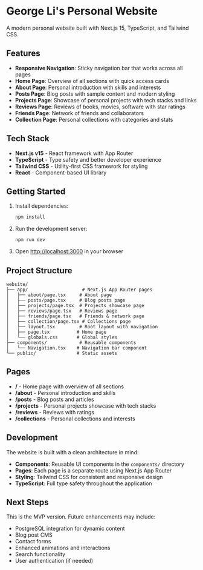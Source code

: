 # George Li's Personal Website

A modern personal website built with Next.js 15, TypeScript, and Tailwind CSS.

## Features

- **Responsive Navigation**: Sticky navigation bar that works across all pages
- **Home Page**: Overview of all sections with quick access cards
- **About Page**: Personal introduction with skills and interests
- **Posts Page**: Blog posts with sample content and modern styling
- **Projects Page**: Showcase of personal projects with tech stacks and links
- **Reviews Page**: Reviews of books, movies, software with star ratings
- **Friends Page**: Network of friends and collaborators
- **Collection Page**: Personal collections with categories and stats

## Tech Stack

- **Next.js v15** - React framework with App Router
- **TypeScript** - Type safety and better developer experience
- **Tailwind CSS** - Utility-first CSS framework for styling
- **React** - Component-based UI library

## Getting Started

1. Install dependencies:
   ```bash
   npm install
   ```

2. Run the development server:
   ```bash
   npm run dev
   ```

3. Open [http://localhost:3000](http://localhost:3000) in your browser

## Project Structure

```
website/
├── app/                    # Next.js App Router pages
│   ├── about/page.tsx     # About page
│   ├── posts/page.tsx     # Blog posts page
│   ├── projects/page.tsx  # Projects showcase page
│   ├── reviews/page.tsx   # Reviews page
│   ├── friends/page.tsx   # Friends & network page
│   ├── collection/page.tsx # Collections page
│   ├── layout.tsx         # Root layout with navigation
│   ├── page.tsx          # Home page
│   └── globals.css       # Global styles
├── components/            # Reusable components
│   └── Navigation.tsx    # Navigation bar component
└── public/               # Static assets
```

## Pages

- **/** - Home page with overview of all sections
- **/about** - Personal introduction and skills
- **/posts** - Blog posts and articles
- **/projects** - Personal projects showcase with tech stacks
- **/reviews** - Reviews with ratings
- **/collections** - Personal collections and interests

## Development

The website is built with a clean architecture in mind:

- **Components**: Reusable UI components in the `components/` directory
- **Pages**: Each page is a separate route using Next.js App Router
- **Styling**: Tailwind CSS for consistent and responsive design
- **TypeScript**: Full type safety throughout the application

## Next Steps

This is the MVP version. Future enhancements may include:

- PostgreSQL integration for dynamic content
- Blog post CMS
- Contact forms
- Enhanced animations and interactions
- Search functionality
- User authentication (if needed)
